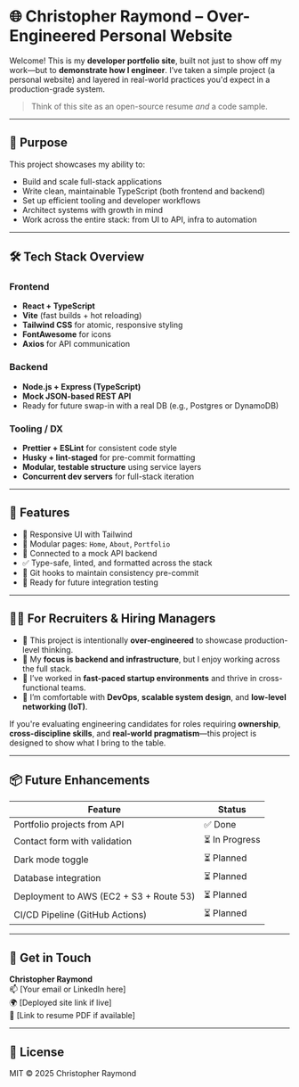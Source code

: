 # 🌐 Christopher Raymond – Over-Engineered Personal Website

Welcome! This is my **developer portfolio site**, built not just to show off my work—but to **demonstrate how I engineer**. I’ve taken a simple project (a personal website) and layered in real-world practices you'd expect in a production-grade system.

> Think of this site as an open-source resume _and_ a code sample.

---

## 🎯 Purpose

This project showcases my ability to:

- Build and scale full-stack applications
- Write clean, maintainable TypeScript (both frontend and backend)
- Set up efficient tooling and developer workflows
- Architect systems with growth in mind
- Work across the entire stack: from UI to API, infra to automation

---

## 🛠️ Tech Stack Overview

### Frontend

- **React + TypeScript**
- **Vite** (fast builds + hot reloading)
- **Tailwind CSS** for atomic, responsive styling
- **FontAwesome** for icons
- **Axios** for API communication

### Backend

- **Node.js + Express (TypeScript)**
- **Mock JSON-based REST API**
- Ready for future swap-in with a real DB (e.g., Postgres or DynamoDB)

### Tooling / DX

- **Prettier + ESLint** for consistent code style
- **Husky + lint-staged** for pre-commit formatting
- **Modular, testable structure** using service layers
- **Concurrent dev servers** for full-stack iteration

---

## 🧭 Features

- 🚀 Responsive UI with Tailwind
- 🧩 Modular pages: `Home`, `About`, `Portfolio`
- 🔌 Connected to a mock API backend
- ✅ Type-safe, linted, and formatted across the stack
- 🔁 Git hooks to maintain consistency pre-commit
- 🧪 Ready for future integration testing

---

## 👨‍💼 For Recruiters & Hiring Managers

- 🔹 This project is intentionally **over-engineered** to showcase production-level thinking.
- 🔹 My **focus is backend and infrastructure**, but I enjoy working across the full stack.
- 🔹 I’ve worked in **fast-paced startup environments** and thrive in cross-functional teams.
- 🔹 I’m comfortable with **DevOps**, **scalable system design**, and **low-level networking (IoT)**.

If you're evaluating engineering candidates for roles requiring **ownership**, **cross-discipline skills**, and **real-world pragmatism**—this project is designed to show what I bring to the table.

---

## 📦 Future Enhancements

| Feature                                 | Status         |
| --------------------------------------- | -------------- |
| Portfolio projects from API             | ✅ Done        |
| Contact form with validation            | ⏳ In Progress |
| Dark mode toggle                        | ⏳ Planned     |
| Database integration                    | ⏳ Planned     |
| Deployment to AWS (EC2 + S3 + Route 53) | ⏳ Planned     |
| CI/CD Pipeline (GitHub Actions)         | ⏳ Planned     |

---

## 🔗 Get in Touch

**Christopher Raymond**  
📫 [Your email or LinkedIn here]  
🌍 [Deployed site link if live]  
📁 [Link to resume PDF if available]

---

## 📄 License

MIT © 2025 Christopher Raymond
